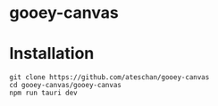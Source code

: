 # gooey-canvas


# Installation
```
git clone https://github.com/ateschan/gooey-canvas 
cd gooey-canvas/gooey-canvas
npm run tauri dev
```

